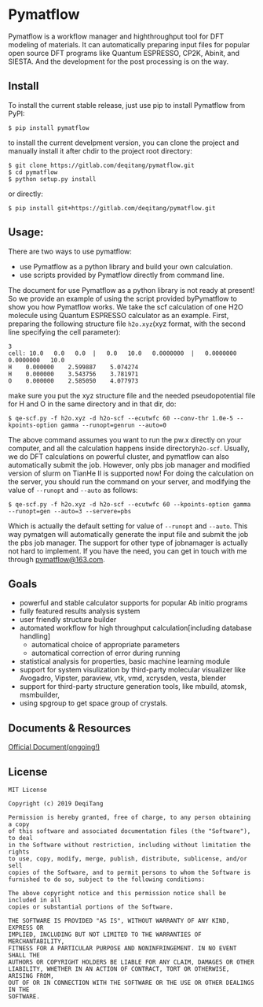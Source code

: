 # Pymatflow

Pymatflow is a workflow manager and highthroughput tool for DFT modeling of materials. It can automatically preparing input files for popular open source DFT programs like Quantum ESPRESSO, CP2K, Abinit, and SIESTA. And the development for the post processing is on the way.

## Install
To install the current stable release, just use pip to install Pymatflow from PyPI:
```
$ pip install pymatflow
```
to install the current develpment version, you can clone the project and manually install it after chdir to the project root directory:
```
$ git clone https://gitlab.com/deqitang/pymatflow.git
$ cd pymatflow
$ python setup.py install
```
or directly:
```
$ pip install git+https://gitlab.com/deqitang/pymatflow.git
```

## Usage:
There are two ways to use pymatflow:
* use Pymatflow as a python library and build your own calculation.
* use scripts provided by Pymatflow directly from command line.

The document for use Pymatflow as a python library is not ready at present! So we provide an example of using the script provided byPymatflow to show you how Pymatflow works. 
We take the scf calculation of one H2O molecule using Quantum ESPRESSO calculator as an example.
First, preparing the following structure file `h2o.xyz`(xyz format, with the second line specifying the cell parameter):
```
3
cell: 10.0   0.0   0.0  |   0.0   10.0   0.0000000  |   0.0000000   0.0000000   10.0
H    0.000000    2.599887    5.074274
H    0.000000    3.543756    3.781971
O    0.000000    2.585050    4.077973
```
make sure you put the xyz structure file and the needed pseudopotential file for H and O in the same directory and in that dir, do:
```
$ qe-scf.py -f h2o.xyz -d h2o-scf --ecutwfc 60 --conv-thr 1.0e-5 --kpoints-option gamma --runopt=genrun --auto=0
```
The above command assumes you want to run the pw.x directly on your computer, and all the calculation happens inside directory`h2o-scf`.
Usually, we do DFT calculations on powerful cluster, and pymatflow can also automatically submit the job. However, only pbs job manager and modified version of slurm on TianHe II is supported now!
For doing the calculation on the server, you should run the command on your server, and modifying the value of `--runopt` and `--auto` as follows:
```
$ qe-scf.py -f h2o.xyz -d h2o-scf --ecutwfc 60 --kpoints-option gamma --runopt=gen --auto=3 --servere=pbs
```
Which is actually the default setting for value of `--runopt` and `--auto`. This way pymatgen will automatically generate the input file and submit the job the pbs job manager. The support for other type of jobnamager is  actually not hard to implement. If you have the need, you can get in touch with me through pymatflow@163.com.

## Goals
* powerful and stable calculator supports for popular Ab initio programs
* fully featured results analysis system
* user friendly structure builder
* automated workflow for high throughput calculation[including database handling]
  * automatical choice of appropriate parameters
  * automatical correction of error during running
* statistical analysis for properties, basic machine learning module
* support for system visulization by third-party molecular visualizer like Avogadro, Vipster, paraview, vtk, vmd, xcrysden, vesta, blender
* support for third-party structure generation tools, like mbuild, atomsk, msmbuilder,
* using spgroup to get space group of crystals.

## Documents & Resources
[Official Document(ongoing!)](https://pymatflow.readthedocs.io/en/latest/)


## License
```
MIT License

Copyright (c) 2019 DeqiTang

Permission is hereby granted, free of charge, to any person obtaining a copy
of this software and associated documentation files (the "Software"), to deal
in the Software without restriction, including without limitation the rights
to use, copy, modify, merge, publish, distribute, sublicense, and/or sell
copies of the Software, and to permit persons to whom the Software is
furnished to do so, subject to the following conditions:

The above copyright notice and this permission notice shall be included in all
copies or substantial portions of the Software.

THE SOFTWARE IS PROVIDED "AS IS", WITHOUT WARRANTY OF ANY KIND, EXPRESS OR
IMPLIED, INCLUDING BUT NOT LIMITED TO THE WARRANTIES OF MERCHANTABILITY,
FITNESS FOR A PARTICULAR PURPOSE AND NONINFRINGEMENT. IN NO EVENT SHALL THE
AUTHORS OR COPYRIGHT HOLDERS BE LIABLE FOR ANY CLAIM, DAMAGES OR OTHER
LIABILITY, WHETHER IN AN ACTION OF CONTRACT, TORT OR OTHERWISE, ARISING FROM,
OUT OF OR IN CONNECTION WITH THE SOFTWARE OR THE USE OR OTHER DEALINGS IN THE
SOFTWARE.

